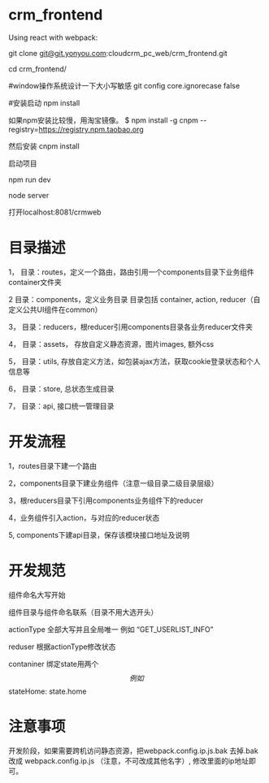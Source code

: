 # crm_frontend

Using react with webpack:

git clone git@git.yonyou.com:cloudcrm_pc_web/crm_frontend.git

cd crm_frontend/

#window操作系统设计一下大小写敏感
git config core.ignorecase false

#安装启动
npm install

如果npm安装比较慢，用淘宝镜像。
$ npm install -g cnpm --registry=https://registry.npm.taobao.org

然后安装
cnpm install

启动项目

npm run dev

node server

打开localhost:8081/crmweb


# 目录描述

1， 目录：routes，定义一个路由，路由引用一个components目录下业务组件container文件夹

2   目录：components，定义业务目录 目录包括 container, action, reducer（自定义公共UI组件在common）

3， 目录：reducers，根reducer引用components目录各业务reducer文件夹

4， 目录：assets， 存放自定义静态资源，图片images, 额外css

5， 目录：utils, 存放自定义方法，如包装ajax方法，获取cookie登录状态和个人信息等

6， 目录：store, 总状态生成目录

7， 目录：api,   接口统一管理目录

# 开发流程

1，routes目录下建一个路由

2，components目录下建业务组件（注意一级目录二级目录层级）

3，根reducers目录下引用components业务组件下的reducer

4，业务组件引入action，与对应的reducer状态

5, components下建api目录，保存该模块接口地址及说明

# 开发规范

组件命名大写开始

组件目录与组件命名联系（目录不用大选开头）

actionType 全部大写并且全局唯一 例如 “GET_USERLIST_INFO”

reduser 根据actionType修改状态

contaniner 绑定state用两个$$   例如$$stateHome: state.home

# 注意事项

开发阶段，如果需要跨机访问静态资源，把webpack.config.ip.js.bak 去掉.bak 改成 webpack.config.ip.js （注意，不可改成其他名字）, 修改里面的ip地址即可。